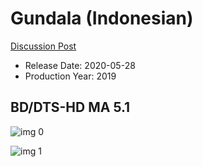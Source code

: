 # Gundala (Indonesian)

[Discussion Post](https://www.avsforum.com/threads/bass-eq-for-filtered-movies.2995212/post-59973728)

* Release Date: 2020-05-28
* Production Year: 2019

## BD/DTS-HD MA 5.1

![img 0](https://i.imgur.com/1irkXWG.jpg)

![img 1](https://i.imgur.com/or4hqVt.png)

